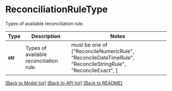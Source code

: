 # ReconciliationRuleType

Types of available reconciliation rule.

Type | Description | Notes
------------- | ------------- | -------------
**str** | Types of available reconciliation rule. |  must be one of ["ReconcileNumericRule", "ReconcileDateTimeRule", "ReconcileStringRule", "ReconcileExact", ]

[[Back to Model list]](../README.md#documentation-for-models) [[Back to API list]](../README.md#documentation-for-api-endpoints) [[Back to README]](../README.md)

